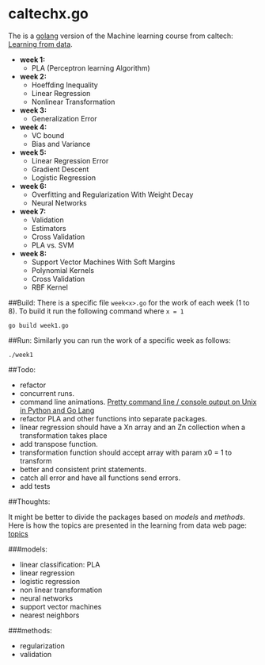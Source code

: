 caltechx.go
===========

The is a [golang](http://golang.org) version of the Machine learning course from caltech: [Learning from data](https://work.caltech.edu/telecourse.html).

* **week 1:**
    * PLA (Perceptron learning Algorithm)
* **week 2:**
    * Hoeffding Inequality
    * Linear Regression
    * Nonlinear Transformation
* **week 3:**
    * Generalization Error
* **week 4:**
    * VC bound
    * Bias and Variance
* **week 5:**
    * Linear Regression Error
    * Gradient Descent
    * Logistic Regression
* **week 6:**
    * Overfitting and Regularization With Weight Decay
    * Neural Networks
* **week 7:**
    * Validation
    * Estimators
    * Cross Validation
    * PLA vs. SVM
* **week 8:**
    * Support Vector Machines With Soft Margins
    * Polynomial Kernels
    * Cross Validation
    * RBF Kernel

##Build:
There is a specific file `week<x>.go` for the work of each week (1 to 8). To build it run the following command where `x = 1`

    go build week1.go
##Run:
Similarly you can run the work of a specific week as follows:

    ./week1


##Todo:
* refactor
* concurrent runs.
* command line animations. [Pretty command line / console output on Unix in Python and Go Lang](http://www.darkcoding.net/software/pretty-command-line-console-output-on-unix-in-python-and-go-lang/)
* refactor PLA and other functions into separate packages.
* linear regression should have a Xn array and an Zn collection when a transformation takes place
* add transpose function.
* transformation function should accept array with param x0 = 1 to transform
* better and consistent print statements.
* catch all error and have all functions send errors.
* add tests

##Thoughts:

It might be better to divide the packages based on *models* and *methods*.
Here is how the topics are presented in the learning from data web page:
[topics](http://work.caltech.edu/library/)

###models:

* linear classification: PLA
* linear regression
* logistic regression
* non linear transformation
* neural networks
* support vector machines
* nearest neighbors


###methods:
* regularization
* validation
